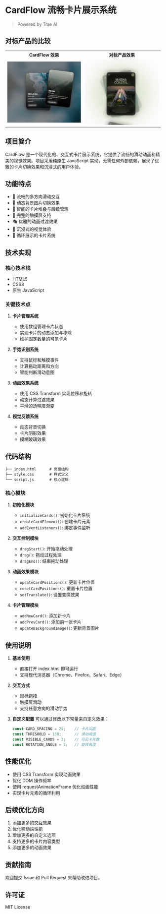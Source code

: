 # CardFlow 流畅卡片展示系统

> Powered by Trae AI

## 对标产品的比较

<table>
<tr>
<td width="50%" align="center"><b>CardFlow 效果</b></td>
<td width="50%" align="center"><b>对标产品效果</b></td>
</tr>
<tr>
<td width="50%" align="center"><img src="cardflow.png" width="100%" /></td>
<td width="50%" align="center"><img src="original.jpg" width="100%" /></td>
</tr>
</table>



## 项目简介
CardFlow 是一个现代化的、交互式卡片展示系统，它提供了流畅的滑动动画和精美的视觉效果。项目采用纯原生 JavaScript 实现，无需任何外部依赖，展现了优雅的卡片切换效果和沉浸式的用户体验。

## 功能特点
- 🎯 流畅的多方向滑动交互
- 🎨 动态背景图片切换效果
- 🌈 智能的卡片堆叠与层级管理
- 📱 完整的触摸屏支持
- 🎭 优雅的动画过渡效果
- 🎪 沉浸式的视觉体验
- 🔄 循环展示的卡片系统

## 技术实现

### 核心技术栈
- HTML5
- CSS3
- 原生 JavaScript

### 关键技术点
1. **卡片管理系统**
   - 使用数组管理卡片状态
   - 实现卡片的动态添加与移除
   - 维护固定数量的可见卡片

2. **手势识别系统**
   - 支持鼠标和触摸事件
   - 计算拖动距离和方向
   - 智能判断滑动意图

3. **动画效果系统**
   - 使用 CSS Transform 实现位移和旋转
   - 动态计算过渡效果
   - 平滑的透明度渐变

4. **视觉反馈系统**
   - 动态背景切换
   - 卡片阴影效果
   - 模糊玻璃效果

## 代码结构

```
├── index.html      # 页面结构
├── style.css       # 样式定义
└── script.js       # 核心逻辑
```

### 核心模块

1. **初始化模块**
   - `initializeCards()`: 初始化卡片系统
   - `createCardElement()`: 创建卡片元素
   - `addEventListeners()`: 绑定事件监听

2. **交互控制模块**
   - `dragStart()`: 开始拖动处理
   - `drag()`: 拖动过程处理
   - `dragEnd()`: 结束拖动处理

3. **动画效果模块**
   - `updateCardPositions()`: 更新卡片位置
   - `resetCardPositions()`: 重置卡片位置
   - `setTranslate()`: 设置变换效果

4. **卡片管理模块**
   - `addNewCard()`: 添加新卡片
   - `addPrevCard()`: 添加前一张卡片
   - `updateBackgroundImage()`: 更新背景图片

## 使用说明

1. **基本使用**
   - 直接打开 index.html 即可运行
   - 支持现代浏览器（Chrome、Firefox、Safari、Edge）

2. **交互方式**
   - 鼠标拖拽
   - 触摸屏滑动
   - 支持任意方向的滑动手势

3. **自定义配置**
   可以通过修改以下常量来自定义效果：
   ```javascript
   const CARD_SPACING = 25;    // 卡片间距
   const THRESHOLD = 150;      // 滑动阈值
   const VISIBLE_CARDS = 3;    // 可见卡片数
   const ROTATION_ANGLE = 7;   // 旋转角度
   ```

## 性能优化
- 使用 CSS Transform 实现动画效果
- 优化 DOM 操作频率
- 使用 requestAnimationFrame 优化动画性能
- 实现卡片元素的循环利用

## 后续优化方向
1. 添加更多的交互效果
2. 优化移动端性能
3. 增加更多的自定义选项
4. 支持更多的卡片内容类型
5. 添加更多的动画效果

## 贡献指南
欢迎提交 Issue 和 Pull Request 来帮助改进项目。

## 许可证
MIT License